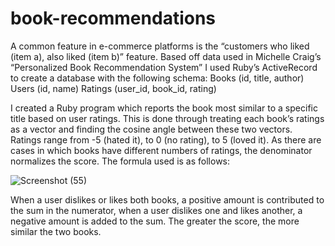 # book-recommendations

A common feature in e-commerce platforms is the “customers who liked (item a), also liked (item b)” feature. Based off data used in Michelle Craig’s “Personalized Book Recommendation System” I used Ruby’s ActiveRecord to create a database with the following schema:
Books (id, title, author)
Users (id, name)
Ratings (user_id, book_id, rating)

I created a Ruby program which reports the book most similar to a specific title based on user ratings. This is done through treating each book’s ratings as a vector and finding the cosine angle between these two vectors. Ratings range from -5 (hated it), to 0 (no rating), to 5 (loved it). As there are cases in which books have different numbers of ratings, the denominator normalizes the score. The formula used is as follows:
 
![Screenshot (55)](https://user-images.githubusercontent.com/69866375/92309376-01481480-ef73-11ea-8f82-0020033c1ef4.png)

When a user dislikes or likes both books, a positive amount is contributed to the sum in the numerator, when a user dislikes one and likes another, a negative amount is added to the sum. The greater the score, the more similar the two books.

